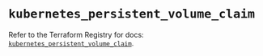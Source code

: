 # `kubernetes_persistent_volume_claim`

Refer to the Terraform Registry for docs: [`kubernetes_persistent_volume_claim`](https://registry.terraform.io/providers/hashicorp/kubernetes/2.38.0/docs/resources/persistent_volume_claim).

